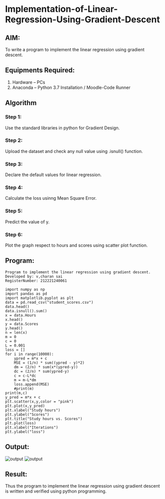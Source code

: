 # Implementation-of-Linear-Regression-Using-Gradient-Descent

## AIM:
To write a program to implement the linear regression using gradient descent.

## Equipments Required:
1. Hardware – PCs
2. Anaconda – Python 3.7 Installation / Moodle-Code Runner

## Algorithm
### Step 1: 
Use the standard libraries in python for Gradient Design.
### Step 2:
 Upload the dataset and check any null value using .isnull() function.
### Step 3:
 Declare the default values for linear regression.
### Step 4:
 Calculate the loss usinng Mean Square Error.
### Step 5:
 Predict the value of y.
### Step 6:
 Plot the graph respect to hours and scores using scatter plot function.

## Program:
```
Program to implement the linear regression using gradient descent.
Developed by: v,charan sai
RegisterNumber: 212221240061

import numpy as np
import pandas as pd
import matplotlib.pyplot as plt
data = pd.read_csv("student_scores.csv")
data.head()
data.isnull().sum()
x = data.Hours
x.head()
y = data.Scores
y.head()
n = len(x)
m = 0
c = 0
L = 0.001
loss = []
for i in range(10000):
    ypred = m*x + c
    MSE = (1/n) * sum((ypred - y)*2)
    dm = (2/n) * sum(x*(ypred-y))
    dc = (2/n) * sum(ypred-y)
    c = c-L*dc
    m = m-L*dm
    loss.append(MSE)
    #print(m)
print(m,c)
y_pred = m*x + c
plt.scatter(x,y,color = "pink")
plt.plot(x,y_pred)
plt.xlabel("Study hours")
plt.ylabel("Scores")
plt.title("Study hours vs. Scores")
plt.plot(loss)
plt.xlabel("Iterations")
plt.ylabel("loss")

```

## Output:
![output]()
![output]()


## Result:
Thus the program to implement the linear regression using gradient descent is written and verified using python programming.
